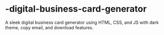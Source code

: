 # -digital-business-card-generator
A sleek digital business card generator using HTML, CSS, and JS with dark theme, copy email, and download features.
